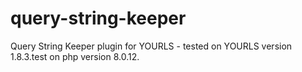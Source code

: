 # query-string-keeper
Query String Keeper plugin for YOURLS - tested on YOURLS version 1.8.3.test on php version 8.0.12.
